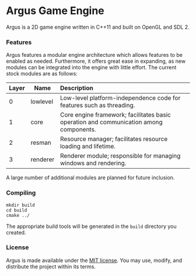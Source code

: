 # Argus Game Engine

Argus is a 2D game engine written in C++11 and built on OpenGL and SDL 2.

### Features

Argus features a modular engine architecture which allows features to be enabled
as needed. Furthermore, it offers great ease in expanding, as new modules can be
integrated into the engine with little effort. The current stock modules are as
follows:

| Layer | Name | Description |
| --- | --- | :-- |
| 0 | lowlevel | Low-level platform-independence code for features such as threading. |
| 1 | core | Core engine framework; facilitates basic operation and communication among components. |
| 2 | resman | Resource manager; facilitates resource loading and lifetime. |
| 3 | renderer | Renderer module; responsible for managing windows and rendering. |

A large number of additional modules are planned for future inclusion.

### Compiling

```
mkdir build
cd build
cmake ../
```

The appropriate build tools will be generated in the `build` directory you created.

### License

Argus is made available under the [MIT license](https://opensource.org/licenses/MIT). You may use, modify, and
distribute the project within its terms.

